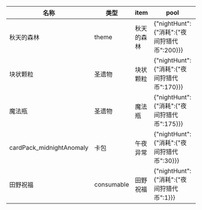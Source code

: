 | 名称  | 类型  | item | pool | requirement | amount |
| --- | --- | ---- | ---- | ----------- | ------ |
| 秋天的森林 | theme | 秋天的森林 | {"nightHunt":{"消耗":{"夜间狩猎代币":200}}} |  |  |
| 块状颗粒 | 圣遗物 | 块状颗粒 | {"nightHunt":{"消耗":{"夜间狩猎代币":170}}} | $store.state.解锁.farmFeature.see$ |  |
| 魔法瓶 | 圣遗物 | 魔法瓶 | {"nightHunt":{"消耗":{"夜间狩猎代币":175}}} | $store.state.解锁.树脂.see$ |  |
| cardPack_midnightAnomaly | 卡包 | 午夜异常 | {"nightHunt":{"消耗":{"夜间狩猎代币":30}}} |  |  |
| 田野祝福 | consumable | 田野祝福 | {"nightHunt":{"消耗":{"夜间狩猎代币":1}}} | $store.state.解锁.肥料.see$ | 20 |
